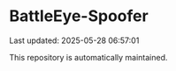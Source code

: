 # BattleEye-Spoofer

Last updated: 2025-05-28 06:57:01

This repository is automatically maintained.

